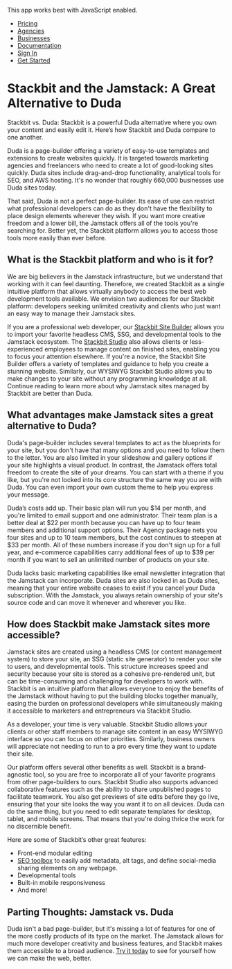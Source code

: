 This app works best with JavaScript enabled.

- [Pricing](/pricing)
- [Agencies](/agencies)
- [Businesses](/businesses)
- [Documentation](https://www.stackbit.com/docs/)
- [Sign In](https://app.stackbit.com/)
- <a href="https://app.stackbit.com/create" class="button-component button-component-theme-accent button-component-hollow"><span>Get Started</span></a>

# Stackbit and the Jamstack: A Great Alternative to Duda

Stackbit vs. Duda: Stackbit is a powerful Duda alternative where you own your content and easily edit it. Here’s how Stackbit and Duda compare to one another.

Duda is a page-builder offering a variety of easy-to-use templates and extensions to create websites quickly. It is targeted towards marketing agencies and freelancers who need to create a lot of good-looking sites quickly. Duda sites include drag-and-drop functionality, analytical tools for SEO, and AWS hosting. It's no wonder that roughly 660,000 businesses use Duda sites today.

That said, Duda is not a perfect page-builder. Its ease of use can restrict what professional developers can do as they don't have the flexibility to place design elements wherever they wish. If you want more creative freedom and a lower bill, the Jamstack offers all of the tools you're searching for. Better yet, the Stackbit platform allows you to access those tools more easily than ever before.

## What is the Stackbit platform and who is it for?

We are big believers in the Jamstack infrastructure, but we understand that working with it can feel daunting. Therefore, we created Stackbit as a single intuitive platform that allows virtually anybody to access the best web development tools available. We envision two audiences for our Stackbit platform: developers seeking unlimited creativity and clients who just want an easy way to manage their Jamstack sites.

If you are a professional web developer, our [Stackbit Site Builder](https://app.stackbit.com/create) allows you to import your favorite headless CMS, SSG, and developmental tools to the Jamstack ecosystem. The [Stackbit Studio](https://www.stackbit.com/blog/announcing-stackbit-studio/) also allows clients or less-experienced employees to manage content on finished sites, enabling you to focus your attention elsewhere. If you're a novice, the Stackbit Site Builder offers a variety of templates and guidance to help you create a stunning website. Similarly, our WYSIWYG Stackbit Studio allows you to make changes to your site without any programming knowledge at all. Continue reading to learn more about why Jamstack sites managed by Stackbit are better than Duda.

## What advantages make Jamstack sites a great alternative to Duda?

Duda's page-builder includes several templates to act as the blueprints for your site, but you don't have that many options and you need to follow them to the letter. You are also limited in your slideshow and gallery options if your site highlights a visual product. In contrast, the Jamstack offers total freedom to create the site of your dreams. You can start with a theme if you like, but you're not locked into its core structure the same way you are with Duda. You can even import your own custom theme to help you express your message.

Duda’s costs add up. Their basic plan will run you $14 per month, and you're limited to email support and one administrator. Their team plan is a better deal at $22 per month because you can have up to four team members and additional support options. Their Agency package nets you four sites and up to 10 team members, but the cost continues to steepen at $33 per month. All of these numbers increase if you don't sign up for a full year, and e-commerce capabilities carry additional fees of up to $39 per month if you want to sell an unlimited number of products on your site.

Duda lacks basic marketing capabilities like email newsletter integration that the Jamstack can incorporate. Duda sites are also locked in as Duda sites, meaning that your entire website ceases to exist if you cancel your Duda subscription. With the Jamstack, you always retain ownership of your site's source code and can move it whenever and wherever you like.

## How does Stackbit make Jamstack sites more accessible?

Jamstack sites are created using a headless CMS (or content management system) to store your site, an SSG (static site generator) to render your site to users, and developmental tools. This structure increases speed and security because your site is stored as a cohesive pre-rendered unit, but can be time-consuming and challenging for developers to work with. Stackbit is an intuitive platform that allows everyone to enjoy the benefits of the Jamstack without having to put the building blocks together manually, easing the burden on professional developers while simultaneously making it accessible to marketers and entrepreneurs via Stackbit Studio.

As a developer, your time is very valuable. Stackbit Studio allows your clients or other staff members to manage site content in an easy WYSIWYG interface so you can focus on other priorities. Similarly, business owners will appreciate not needing to run to a pro every time they want to update their site.

Our platform offers several other benefits as well. Stackbit is a brand-agnostic tool, so you are free to incorporate all of your favorite programs from other page-builders to ours. Stackbit Studio also supports advanced collaborative features such as the ability to share unpublished pages to facilitate teamwork. You also get previews of site edits before they go live, ensuring that your site looks the way you want it to on all devices. Duda can do the same thing, but you need to edit separate templates for desktop, tablet, and mobile screens. That means that you're doing thrice the work for no discernible benefit.

Here are some of Stackbit’s other great features:

- Front-end modular editing
- [SEO toolbox](https://www.stackbit.com/blog/seo-tools/) to easily add metadata, alt tags, and define social-media sharing elements on any webpage.
- Developmental tools
- Built-in mobile responsiveness
- And more!

## Parting Thoughts: Jamstack vs. Duda

Duda isn't a bad page-builder, but it's missing a lot of features for one of the more costly products of its type on the market. The Jamstack allows for much more developer creativity and business features, and Stackbit makes them accessible to a broad audience. [Try it today](https://www.stackbit.com/) to see for yourself how we can make the web, better.
